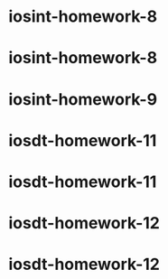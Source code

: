 # iosint-homework-8
# iosint-homework-8
# iosint-homework-9
# iosdt-homework-11
# iosdt-homework-11
# iosdt-homework-12
# iosdt-homework-12
